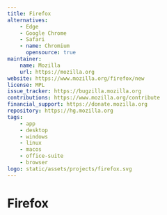 ```yaml
---
title: Firefox
alternatives:
    - Edge
    - Google Chrome
    - Safari
    - name: Chromium
      opensource: true
maintainer:
    name: Mozilla
    url: https://mozilla.org
website: https://www.mozilla.org/firefox/new
license: MPL
issue_tracker: https://bugzilla.mozilla.org
contributions: https://www.mozilla.org/contribute
financial_support: https://donate.mozilla.org
repository: https://hg.mozilla.org
tags:
    - app
    - desktop
    - windows
    - linux
    - macos
    - office-suite
    - browser
logo: static/assets/projects/firefox.svg
---
```


# Firefox
